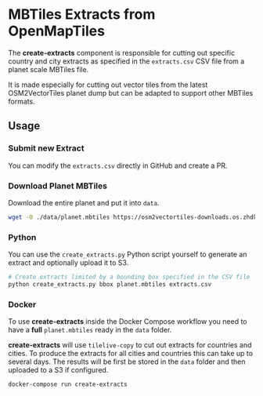 # MBTiles Extracts from OpenMapTiles

The **create-extracts** component is responsible for cutting out specific country and
city extracts as specified in the `extracts.csv` CSV file from a planet scale MBTiles file.

It is made especially for cutting out vector tiles from the latest OSM2VectorTiles planet dump but can be adapted
to support other MBTiles formats.

## Usage

### Submit new Extract

You can modify the `extracts.csv` directly in GitHub and create a PR.

### Download Planet MBTiles

Download the entire planet and put it into `data`.

```bash
wget -O ./data/planet.mbtiles https://osm2vectortiles-downloads.os.zhdk.cloud.switch.ch/v2.0/planet_2016-06-20_3d4cb571d3d0d828d230aac185281e97_z0-z14.mbtiles
```

### Python

You can use the `create_extracts.py` Python script yourself to generate an extract and optionally upload it to S3.

```bash
# Create extracts limited by a bounding box specified in the CSV file
python create_extracts.py bbox planet.mbtiles extracts.csv
```

### Docker

To use **create-extracts** inside the Docker Compose workflow you need to have
a **full** `planet.mbtiles` ready in the `data` folder.

**create-extracts** will use `tilelive-copy` to cut out extracts for countries and cities.
To produce the extracts for all cities and countries this can take up to several days.
The results will be first be stored in the `data` folder and then uploaded
to a S3 if configured.

```
docker-compose run create-extracts
```

